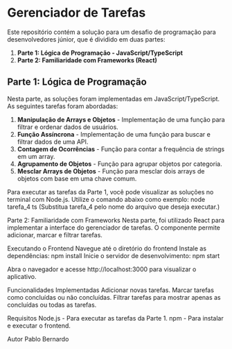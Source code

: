 # Gerenciador de Tarefas

Este repositório contém a solução para um desafio de programação para desenvolvedores júnior, que é dividido em duas partes:

1. **Parte 1: Lógica de Programação - JavaScript/TypeScript**
2. **Parte 2: Familiaridade com Frameworks (React)**

## Parte 1: Lógica de Programação

Nesta parte, as soluções foram implementadas em JavaScript/TypeScript. As seguintes tarefas foram abordadas:

1. **Manipulação de Arrays e Objetos** - Implementação de uma função para filtrar e ordenar dados de usuários.
2. **Função Assíncrona** - Implementação de uma função para buscar e filtrar dados de uma API.
3. **Contagem de Ocorrências** - Função para contar a frequência de strings em um array.
4. **Agrupamento de Objetos** - Função para agrupar objetos por categoria.
5. **Mesclar Arrays de Objetos** - Função para mesclar dois arrays de objetos com base em uma chave comum.

Para executar as tarefas da Parte 1, você pode visualizar as soluções no terminal com Node.js. Utilize o comando abaixo como exemplo:
node tarefa_4 ts
(Substitua tarefa_4 pelo nome do arquivo que deseja executar.)

Parte 2: Familiaridade com Frameworks
Nesta parte, foi utilizado React para implementar a interface do gerenciador de tarefas. O componente permite adicionar, marcar e filtrar tarefas.

Executando o Frontend
Navegue até o diretório do frontend
Instale as dependências: npm install
Inicie o servidor de desenvolvimento: npm start

Abra o navegador e acesse http://localhost:3000 para visualizar o aplicativo.

Funcionalidades Implementadas
Adicionar novas tarefas.
Marcar tarefas como concluídas ou não concluídas.
Filtrar tarefas para mostrar apenas as concluídas ou todas as tarefas.

Requisitos
Node.js - Para executar as tarefas da Parte 1.
npm - Para instalar e executar o frontend.

Autor
Pablo Bernardo




